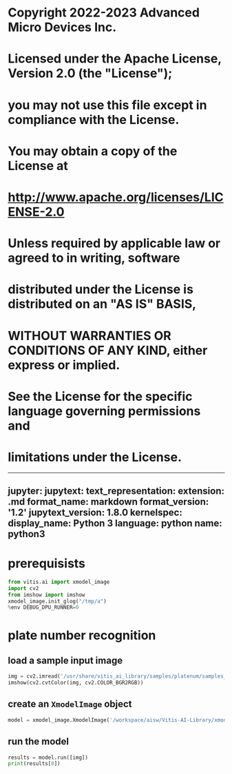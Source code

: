 #
# Copyright 2022-2023 Advanced Micro Devices Inc.
#
# Licensed under the Apache License, Version 2.0 (the "License");
# you may not use this file except in compliance with the License.
# You may obtain a copy of the License at
#
#     http://www.apache.org/licenses/LICENSE-2.0
#
# Unless required by applicable law or agreed to in writing, software
# distributed under the License is distributed on an "AS IS" BASIS,
# WITHOUT WARRANTIES OR CONDITIONS OF ANY KIND, either express or implied.
# See the License for the specific language governing permissions and
# limitations under the License.
---
jupyter:
  jupytext:
    text_representation:
      extension: .md
      format_name: markdown
      format_version: '1.2'
      jupytext_version: 1.8.0
  kernelspec:
    display_name: Python 3
    language: python
    name: python3
---

# prerequisists

```python
from vitis.ai import xmodel_image
import cv2
from imshow import imshow
xmodel_image.init_glog("/tmp/a")
%env DEBUG_DPU_RUNNER=0
```


# plate number recognition


## load a sample input image

```python
img = cv2.imread('/usr/share/vitis_ai_library/samples/platenum/samples_platenum.jpg')
imshow(cv2.cvtColor(img, cv2.COLOR_BGR2RGB))
```

## create an `XmodelImage` object

```python
model = xmodel_image.XmodelImage('/workspace/aisw/Vitis-AI-Library/xmodel_image/models/plate_num/plate_num.xmodel')
```

## run the model

```python
results = model.run([img])
print(results[0])
```
